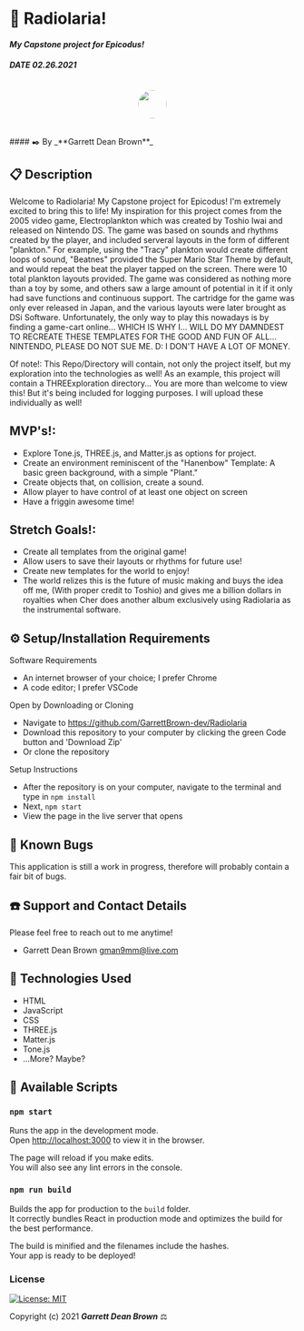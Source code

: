 # 🌋 Radiolaria!

#### _My Capstone project for Epicodus!_
#### _DATE 02.26.2021_

<p align="center">
    <br>
        <a href="https://github.com/GarrettBrown-dev">
        <img style="border-radius: 100%; height: 50px; width: auto" src="https://avatars1.githubusercontent.com/u/69095640?s=460&u=eefe493b85312d332eedc271ee24a39d586446ae&v=4">
    </a>
</p>

<br>
#### ✒️ By _**Garrett Dean Brown**_

## 📋 Description

Welcome to Radiolaria! My Capstone project for Epicodus! I'm extremely excited to bring this to life! My inspiration for this project comes from the 2005 video game, Electroplankton which was created by Toshio Iwai and released on Nintendo DS. The game was based on sounds and rhythms created by the player, and included serveral layouts in the form of different "plankton." For example, using the "Tracy" plankton would create different loops of sound, "Beatnes" provided the Super Mario Star Theme by default, and would repeat the beat the player tapped on the screen. There were 10 total plankton layouts provided. The game was considered as nothing more than a toy by some, and others saw a large amount of potential in it if it only had save functions and continuous support. The cartridge for the game was only ever released in Japan, and the various layouts were later brought as DSi Software. Unfortunately, the only way to play this nowadays is by finding a game-cart online... WHICH IS WHY I... WILL DO MY DAMNDEST TO RECREATE THESE TEMPLATES FOR THE GOOD AND FUN OF ALL... NINTENDO, PLEASE DO NOT SUE ME. D: I DON'T HAVE A LOT OF MONEY.

Of note!: This Repo/Directory will contain, not only the project itself, but my exploration into the technologies as well! As an example, this project will contain a THREExploration directory... You are more than welcome to view this! But it's being included for logging purposes. I will upload these individually as well!

## MVP's!:

- Explore Tone.js, THREE.js, and Matter.js as options for project.
- Create an environment reminiscent of the "Hanenbow" Template: A basic green background, with a simple "Plant."
- Create objects that, on collision, create a sound.
- Allow player to have control of at least one object on screen
- Have a friggin awesome time!

## Stretch Goals!: 

- Create all templates from the original game!
- Allow users to save their layouts or rhythms for future use!
- Create new templates for the world to enjoy!
- The world relizes this is the future of music making and buys the idea off me, (With proper credit to Toshio) and gives me a billion dollars in royalties when Cher does another album exclusively using Radiolaria as the instrumental software.

## ⚙️ Setup/Installation Requirements

Software Requirements
* An internet browser of your choice; I prefer Chrome
* A code editor; I prefer VSCode

Open by Downloading or Cloning
* Navigate to <https://github.com/GarrettBrown-dev/Radiolaria>
* Download this repository to your computer by clicking the green Code button and 'Download Zip'
* Or clone the repository

Setup Instructions 
* After the repository is on your computer, navigate to the terminal and type in `npm install`
* Next, `npm start`
* View the page in the live server that opens


## 🐜 Known Bugs

This application is still a work in progress, therefore will probably contain a fair bit of bugs.

## ☎️ Support and Contact Details

Please feel free to reach out to me anytime!

* Garrett Dean Brown <gman9mm@live.com>

## 💾 Technologies Used

* HTML
* JavaScript
* CSS
* THREE.js
* Matter.js
* Tone.js
* ...More? Maybe?

## 📜 Available Scripts

### `npm start`

Runs the app in the development mode.\
Open [http://localhost:3000](http://localhost:3000) to view it in the browser.

The page will reload if you make edits.\
You will also see any lint errors in the console.

### `npm run build`

Builds the app for production to the `build` folder.\
It correctly bundles React in production mode and optimizes the build for the best performance.

The build is minified and the filenames include the hashes.\
Your app is ready to be deployed!

### License

[![License: MIT](https://img.shields.io/badge/License-MIT-yellow.svg)](https://opensource.org/licenses/MIT)

Copyright (c) 2021 **_Garrett Dean Brown_** ⚖️